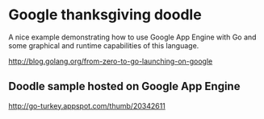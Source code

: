 <h1>Google thanksgiving doodle</h1>
<p>A nice example demonstrating how to use Google App Engine with Go and some graphical and runtime capabilities of this language.</p>
<p><a href="http://blog.golang.org/from-zero-to-go-launching-on-google">http://blog.golang.org/from-zero-to-go-launching-on-google</a></p>
<h2>Doodle sample hosted on Google App Engine</h2>
<p><a href="http://go-turkey.appspot.com/thumb/20342611">http://go-turkey.appspot.com/thumb/20342611</a></p>
